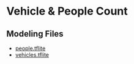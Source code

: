 # Vehicle & People Count 

## Modeling Files 
* [people.tflite](https://github.com/fledge-iot/fledge-south-person-detection/blob/develop/python/fledge/plugins/south/person_detection/model/detect.tflite)
* [vehicles.tflite](https://github.com/anis-13/Cars-detection-on-Tflite/blob/master/model_float.tflite)